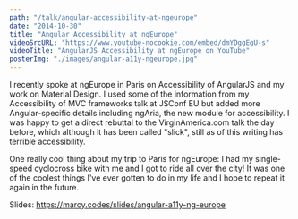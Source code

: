 ```yaml
---
path: "/talk/angular-accessibility-at-ngeurope"
date: "2014-10-30"
title: "Angular Accessibility at ngEurope"
videoSrcURL: "https://www.youtube-nocookie.com/embed/dmYDggEgU-s"
videoTitle: "AngularJS Accessibility at ngEurope on YouTube"
posterImg: "./images/angular-a11y-ngeurope.jpg"
---
```


I recently spoke at ngEurope in Paris on Accessibility of AngularJS and my work on Material Design. I used some of the information from my Accessibility of MVC frameworks talk at JSConf EU but added more Angular-specific details including ngAria, the new module for accessibility. I was happy to get a direct rebuttal to the VirginAmerica.com talk the day before, which although it has been called "slick", still as of this writing has terrible accessibility.

One really cool thing about my trip to Paris for ngEurope: I had my single-speed cyclocross bike with me and I got to ride all over the city! It was one of the coolest things I've ever gotten to do in my life and I hope to repeat it again in the future.

Slides: <a href="https://marcy.codes/slides/angular-a11y-ng-europe" title="Link opens in a new window" target="_blank">https://marcy.codes/slides/angular-a11y-ng-europe</a>
